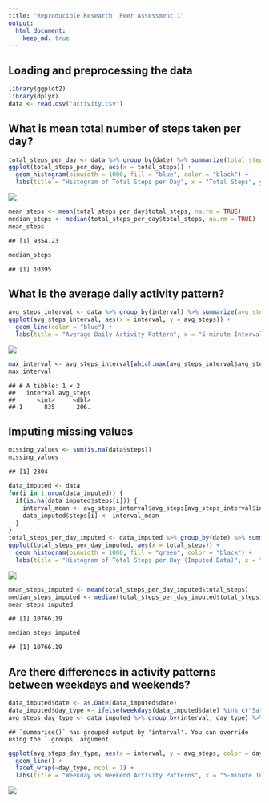 ```yaml
---
title: "Reproducible Research: Peer Assessment 1"
output: 
  html_document:
    keep_md: true
---
```



## Loading and preprocessing the data

``` r
library(ggplot2)
library(dplyr)
data <- read.csv("activity.csv")
```


## What is mean total number of steps taken per day?

``` r
total_steps_per_day <- data %>% group_by(date) %>% summarize(total_steps = sum(steps, na.rm = TRUE))
ggplot(total_steps_per_day, aes(x = total_steps)) + 
  geom_histogram(binwidth = 1000, fill = "blue", color = "black") +
  labs(title = "Histogram of Total Steps per Day", x = "Total Steps", y = "Frequency")
```

![](PA1_template_files/figure-html/unnamed-chunk-2-1.png)<!-- -->

``` r
mean_steps <- mean(total_steps_per_day$total_steps, na.rm = TRUE)
median_steps <- median(total_steps_per_day$total_steps, na.rm = TRUE)
mean_steps
```

```
## [1] 9354.23
```

``` r
median_steps
```

```
## [1] 10395
```

## What is the average daily activity pattern?

``` r
avg_steps_interval <- data %>% group_by(interval) %>% summarize(avg_steps = mean(steps, na.rm = TRUE))
ggplot(avg_steps_interval, aes(x = interval, y = avg_steps)) + 
  geom_line(color = "blue") +
  labs(title = "Average Daily Activity Pattern", x = "5-minute Interval", y = "Average Steps")
```

![](PA1_template_files/figure-html/unnamed-chunk-3-1.png)<!-- -->

``` r
max_interval <- avg_steps_interval[which.max(avg_steps_interval$avg_steps), ]
max_interval
```

```
## # A tibble: 1 × 2
##   interval avg_steps
##      <int>     <dbl>
## 1      835      206.
```

## Imputing missing values

``` r
missing_values <- sum(is.na(data$steps))
missing_values
```

```
## [1] 2304
```

``` r
data_imputed <- data
for(i in 1:nrow(data_imputed)) {
  if(is.na(data_imputed$steps[i])) {
    interval_mean <- avg_steps_interval$avg_steps[avg_steps_interval$interval == data_imputed$interval[i]]
    data_imputed$steps[i] <- interval_mean
  }
}
total_steps_per_day_imputed <- data_imputed %>% group_by(date) %>% summarize(total_steps = sum(steps))
ggplot(total_steps_per_day_imputed, aes(x = total_steps)) + 
  geom_histogram(binwidth = 1000, fill = "green", color = "black") +
  labs(title = "Histogram of Total Steps per Day (Imputed Data)", x = "Total Steps", y = "Frequency")
```

![](PA1_template_files/figure-html/unnamed-chunk-4-1.png)<!-- -->

``` r
mean_steps_imputed <- mean(total_steps_per_day_imputed$total_steps)
median_steps_imputed <- median(total_steps_per_day_imputed$total_steps)
mean_steps_imputed
```

```
## [1] 10766.19
```

``` r
median_steps_imputed
```

```
## [1] 10766.19
```

## Are there differences in activity patterns between weekdays and weekends?

``` r
data_imputed$date <- as.Date(data_imputed$date)
data_imputed$day_type <- ifelse(weekdays(data_imputed$date) %in% c("Saturday", "Sunday"), "weekend", "weekday")
avg_steps_day_type <- data_imputed %>% group_by(interval, day_type) %>% summarize(avg_steps = mean(steps))
```

```
## `summarise()` has grouped output by 'interval'. You can override using the `.groups` argument.
```

``` r
ggplot(avg_steps_day_type, aes(x = interval, y = avg_steps, color = day_type)) + 
  geom_line() +
  facet_wrap(~day_type, ncol = 1) +
  labs(title = "Weekday vs Weekend Activity Patterns", x = "5-minute Interval", y = "Average Steps")
```

![](PA1_template_files/figure-html/unnamed-chunk-5-1.png)<!-- -->

